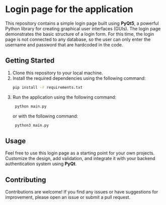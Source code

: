 # Login page for the application
This repository contains a simple login page built using **PyQt5**, 
a powerful Python library for creating graphical user interfaces (GUIs). 
The login page demonstrates the basic structure of a login form.
For this time, the login page is not connected to any database,
so the user can only enter the username and password
that are hardcoded in the code.

## Getting Started
1. Clone this repository to your local machine.
2. Install the required dependencies using the following command:
   ```bash
   pip install -r requirements.txt
   ```
3. Run the application using the following command:
   ```bash
    python main.py
    ```
   or with the following command:
   ```bash
    python3 main.py
    ``` 

## Usage
Feel free to use this login page as a starting point for your own 
projects. Customize the design, add validation, and integrate 
it with your backend authentication system using **PyQt**.

## Contributing

Contributions are welcome! If you find any issues or have suggestions for improvement, 
please open an issue or submit a pull request.


